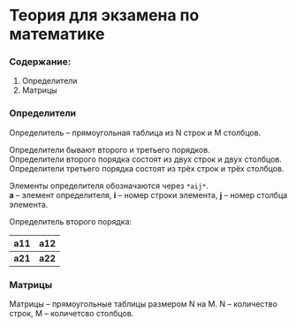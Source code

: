 # Теория для экзамена по математике

### Содержание:
1. Определители
2. Матрицы


### Определители
Определитель – прямоугольная таблица из N строк и M столбцов.

Определители бывают второго и третьего порядков.  
Определители второго порядка состоят из двух строк и двух столбцов.  
Определители третьего порядка состоят из трёх строк и трёх столбцов.  

Элементы определителя обозначаются через `*aij*`.  
**a** – элемент определителя, **i** – номер строки элемента, **j** – номер столбца элемента.

Определитель второго порядка:

| **a11** | **a12** |
| ------  |:-------:|
| **a21** | **a22** |

### Матрицы
Матрицы – прямоугольные таблицы размером N на M. N – количество строк, M – количетсво столбцов.

